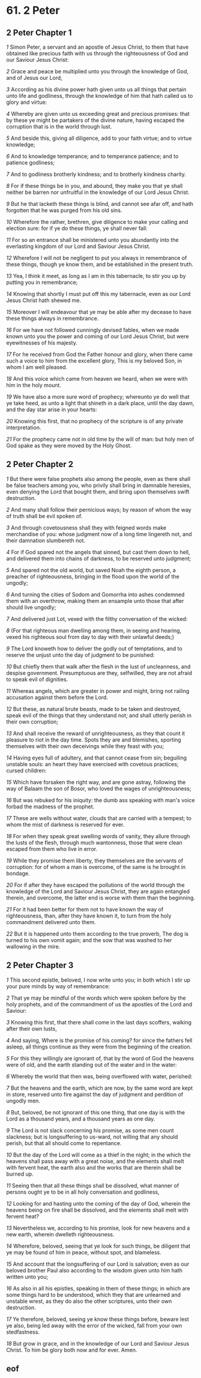 
# 61. 2 Peter

## 2 Peter Chapter 1

*1* Simon Peter, a servant and an apostle of Jesus Christ, to them that have obtained like precious faith with us through the righteousness of God and our Saviour Jesus Christ:

*2* Grace and peace be multiplied unto you through the knowledge of God, and of Jesus our Lord,

*3* According as his divine power hath given unto us all things that pertain unto life and godliness, through the knowledge of him that hath called us to glory and virtue:

*4* Whereby are given unto us exceeding great and precious promises: that by these ye might be partakers of the divine nature, having escaped the corruption that is in the world through lust.

*5* And beside this, giving all diligence, add to your faith virtue; and to virtue knowledge;

*6* And to knowledge temperance; and to temperance patience; and to patience godliness;

*7* And to godliness brotherly kindness; and to brotherly kindness charity.

*8* For if these things be in you, and abound, they make you that ye shall neither be barren nor unfruitful in the knowledge of our Lord Jesus Christ.

*9* But he that lacketh these things is blind, and cannot see afar off, and hath forgotten that he was purged from his old sins.

*10* Wherefore the rather, brethren, give diligence to make your calling and election sure: for if ye do these things, ye shall never fall:

*11* For so an entrance shall be ministered unto you abundantly into the everlasting kingdom of our Lord and Saviour Jesus Christ.

*12* Wherefore I will not be negligent to put you always in remembrance of these things, though ye know them, and be established in the present truth.

*13* Yea, I think it meet, as long as I am in this tabernacle, to stir you up by putting you in remembrance;

*14* Knowing that shortly I must put off this my tabernacle, even as our Lord Jesus Christ hath shewed me.

*15* Moreover I will endeavour that ye may be able after my decease to have these things always in remembrance.

*16* For we have not followed cunningly devised fables, when we made known unto you the power and coming of our Lord Jesus Christ, but were eyewitnesses of his majesty.

*17* For he received from God the Father honour and glory, when there came such a voice to him from the excellent glory, This is my beloved Son, in whom I am well pleased.

*18* And this voice which came from heaven we heard, when we were with him in the holy mount.

*19* We have also a more sure word of prophecy; whereunto ye do well that ye take heed, as unto a light that shineth in a dark place, until the day dawn, and the day star arise in your hearts:

*20* Knowing this first, that no prophecy of the scripture is of any private interpretation.

*21* For the prophecy came not in old time by the will of man: but holy men of God spake as they were moved by the Holy Ghost.


## 2 Peter Chapter 2

*1* But there were false prophets also among the people, even as there shall be false teachers among you, who privily shall bring in damnable heresies, even denying the Lord that bought them, and bring upon themselves swift destruction.

*2* And many shall follow their pernicious ways; by reason of whom the way of truth shall be evil spoken of.

*3* And through covetousness shall they with feigned words make merchandise of you: whose judgment now of a long time lingereth not, and their damnation slumbereth not.

*4* For if God spared not the angels that sinned, but cast them down to hell, and delivered them into chains of darkness, to be reserved unto judgment;

*5* And spared not the old world, but saved Noah the eighth person, a preacher of righteousness, bringing in the flood upon the world of the ungodly;

*6* And turning the cities of Sodom and Gomorrha into ashes condemned them with an overthrow, making them an ensample unto those that after should live ungodly;

*7* And delivered just Lot, vexed with the filthy conversation of the wicked:

*8* (For that righteous man dwelling among them, in seeing and hearing, vexed his righteous soul from day to day with their unlawful deeds;)

*9* The Lord knoweth how to deliver the godly out of temptations, and to reserve the unjust unto the day of judgment to be punished:

*10* But chiefly them that walk after the flesh in the lust of uncleanness, and despise government. Presumptuous are they, selfwilled, they are not afraid to speak evil of dignities.

*11* Whereas angels, which are greater in power and might, bring not railing accusation against them before the Lord.

*12* But these, as natural brute beasts, made to be taken and destroyed, speak evil of the things that they understand not; and shall utterly perish in their own corruption;

*13* And shall receive the reward of unrighteousness, as they that count it pleasure to riot in the day time. Spots they are and blemishes, sporting themselves with their own deceivings while they feast with you;

*14* Having eyes full of adultery, and that cannot cease from sin; beguiling unstable souls: an heart they have exercised with covetous practices; cursed children:

*15* Which have forsaken the right way, and are gone astray, following the way of Balaam the son of Bosor, who loved the wages of unrighteousness;

*16* But was rebuked for his iniquity: the dumb ass speaking with man's voice forbad the madness of the prophet.

*17* These are wells without water, clouds that are carried with a tempest; to whom the mist of darkness is reserved for ever.

*18* For when they speak great swelling words of vanity, they allure through the lusts of the flesh, through much wantonness, those that were clean escaped from them who live in error.

*19* While they promise them liberty, they themselves are the servants of corruption: for of whom a man is overcome, of the same is he brought in bondage.

*20* For if after they have escaped the pollutions of the world through the knowledge of the Lord and Saviour Jesus Christ, they are again entangled therein, and overcome, the latter end is worse with them than the beginning.

*21* For it had been better for them not to have known the way of righteousness, than, after they have known it, to turn from the holy commandment delivered unto them.

*22* But it is happened unto them according to the true proverb, The dog is turned to his own vomit again; and the sow that was washed to her wallowing in the mire.


## 2 Peter Chapter 3

*1* This second epistle, beloved, I now write unto you; in both which I stir up your pure minds by way of remembrance:

*2* That ye may be mindful of the words which were spoken before by the holy prophets, and of the commandment of us the apostles of the Lord and Saviour:

*3* Knowing this first, that there shall come in the last days scoffers, walking after their own lusts,

*4* And saying, Where is the promise of his coming? for since the fathers fell asleep, all things continue as they were from the beginning of the creation.

*5* For this they willingly are ignorant of, that by the word of God the heavens were of old, and the earth standing out of the water and in the water:

*6* Whereby the world that then was, being overflowed with water, perished:

*7* But the heavens and the earth, which are now, by the same word are kept in store, reserved unto fire against the day of judgment and perdition of ungodly men.

*8* But, beloved, be not ignorant of this one thing, that one day is with the Lord as a thousand years, and a thousand years as one day.

*9* The Lord is not slack concerning his promise, as some men count slackness; but is longsuffering to us-ward, not willing that any should perish, but that all should come to repentance.

*10* But the day of the Lord will come as a thief in the night; in the which the heavens shall pass away with a great noise, and the elements shall melt with fervent heat, the earth also and the works that are therein shall be burned up.

*11* Seeing then that all these things shall be dissolved, what manner of persons ought ye to be in all holy conversation and godliness,

*12* Looking for and hasting unto the coming of the day of God, wherein the heavens being on fire shall be dissolved, and the elements shall melt with fervent heat?

*13* Nevertheless we, according to his promise, look for new heavens and a new earth, wherein dwelleth righteousness.

*14* Wherefore, beloved, seeing that ye look for such things, be diligent that ye may be found of him in peace, without spot, and blameless.

*15* And account that the longsuffering of our Lord is salvation; even as our beloved brother Paul also according to the wisdom given unto him hath written unto you;

*16* As also in all his epistles, speaking in them of these things; in which are some things hard to be understood, which they that are unlearned and unstable wrest, as they do also the other scriptures, unto their own destruction.

*17* Ye therefore, beloved, seeing ye know these things before, beware lest ye also, being led away with the error of the wicked, fall from your own stedfastness.

*18* But grow in grace, and in the knowledge of our Lord and Saviour Jesus Christ. To him be glory both now and for ever. Amen.


## eof
